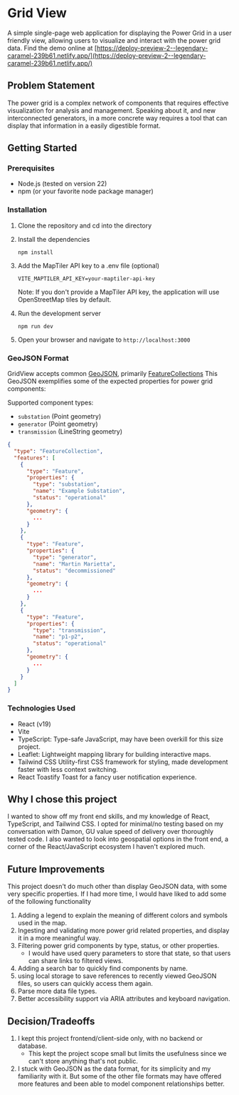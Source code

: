 # Grid View

A simple single-page web application for displaying the Power Grid in a user friendly view,
allowing users to visualize and interact with the power grid data.
Find the demo online
at [https://deploy-preview-2--legendary-caramel-239b61.netlify.app/](https://deploy-preview-2--legendary-caramel-239b61.netlify.app/)

## Problem Statement

The power grid is a complex network of components that requires effective visualization for analysis and management.
Speaking about it, and new interconnected generators, in a more concrete way requires a tool that can display
that information in a easily digestible format.

## Getting Started

### Prerequisites

- Node.js (tested on version 22)
- npm (or your favorite node package manager)

### Installation

1. Clone the repository and cd into the directory

2. Install the dependencies
   ```shell
   npm install
   ```

3. Add the MapTiler API key to a .env file (optional)
   ```shell
   VITE_MAPTILER_API_KEY=your-maptiler-api-key
   ```
   Note: If you don't provide a MapTiler API key, the application will use OpenStreetMap tiles by default.

4. Run the development server
   ```shell
   npm run dev
   ```

5. Open your browser and navigate to `http://localhost:3000`

### GeoJSON Format

GridView accepts common [GeoJSON](https://datatracker.ietf.org/doc/html/rfc7946),
primarily [FeatureCollections](https://datatracker.ietf.org/doc/html/rfc7946#section-3.3)
This GeoJSON exemplifies some of the expected properties for power grid components:

Supported component types:

- `substation` (Point geometry)
- `generator` (Point geometry)
- `transmission` (LineString geometry)

```json
{
  "type": "FeatureCollection",
  "features": [
    {
      "type": "Feature",
      "properties": {
        "type": "substation",
        "name": "Example Substation",
        "status": "operational"
      },
      "geometry": {
        ...
      }
    },
    {
      "type": "Feature",
      "properties": {
        "type": "generator",
        "name": "Martin Marietta",
        "status": "decommissioned"
      },
      "geometry": {
        ...
      }
    },
    {
      "type": "Feature",
      "properties": {
        "type": "transmission",
        "name": "p1-p2",
        "status": "operational"
      },
      "geometry": {
        ...
      }
    }
  ]
}
```

### Technologies Used

- React (v19)
- Vite
- TypeScript: Type-safe JavaScript, may have been overkill for this size project.
- Leaflet: Lightweight mapping library for building interactive maps.
- Tailwind CSS Utility-first CSS framework for styling, made development faster with less context switching.
- React Toastify Toast for a fancy user notification experience.

## Why I chose this project

I wanted to show off my front end skills, and my knowledge of React, TypeScript, and Tailwind CSS.
I opted for minimal/no testing based on my conversation with Damon, GU value speed of delivery over thoroughly tested
code. I also wanted to look into geospatial options in the front end, a corner of the React/JavaScript ecosystem I
haven't explored much.

## Future Improvements

This project doesn't do much other than display GeoJSON data, with some very specific properties.
If I had more time, I would have liked to add some of the following functionality

1. Adding a legend to explain the meaning of different colors and symbols used in the map.
2. Ingesting and validating more power grid related properties, and display it in a more meaningful way.
3. Filtering power grid components by type, status, or other properties.
    - I would have used query parameters to store that state, so that users can share links to filtered views.
4. Adding a search bar to quickly find components by name.
5. using local storage to save references to recently viewed GeoJSON files, so users can quickly access them again.
6. Parse more data file types.
7. Better accessibility support via ARIA attributes and keyboard navigation.

## Decision/Tradeoffs

1. I kept this project frontend/client-side only, with no backend or database.
    - This kept the project scope small but limits the usefulness since we can't store anything that's not public.
2. I stuck with GeoJSON as the data format, for its simplicity and my familiarity with it.
   But some of the other file formats may have offered more features and been able to model component relationships
   better.

